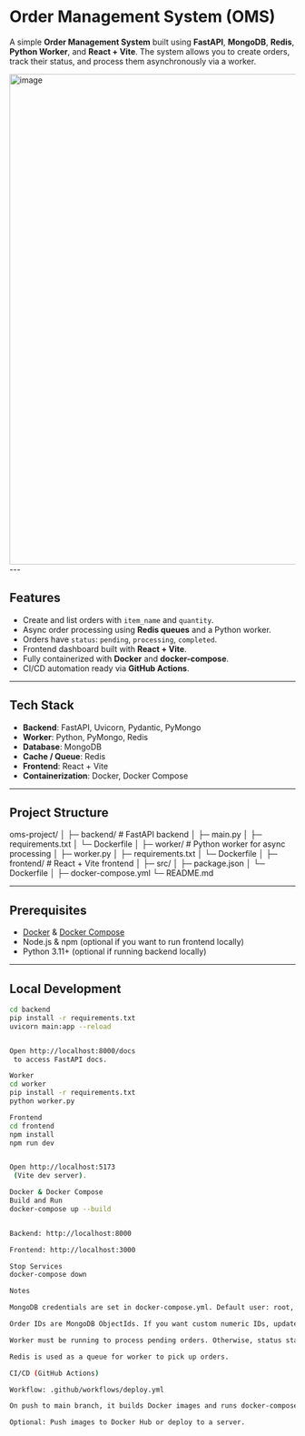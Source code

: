 # Order Management System (OMS)

A simple **Order Management System** built using **FastAPI**, **MongoDB**, **Redis**, **Python Worker**, and **React + Vite**. The system allows you to create orders, track their status, and process them asynchronously via a worker.


<img width="1325" height="863" alt="image" src="https://github.com/user-attachments/assets/f4403596-1210-426e-a05c-f4199b25d0dc" />
---

## Features

- Create and list orders with `item_name` and `quantity`.
- Async order processing using **Redis queues** and a Python worker.
- Orders have `status`: `pending`, `processing`, `completed`.
- Frontend dashboard built with **React + Vite**.
- Fully containerized with **Docker** and **docker-compose**.
- CI/CD automation ready via **GitHub Actions**.

---

## Tech Stack

- **Backend**: FastAPI, Uvicorn, Pydantic, PyMongo  
- **Worker**: Python, PyMongo, Redis  
- **Database**: MongoDB  
- **Cache / Queue**: Redis  
- **Frontend**: React + Vite  
- **Containerization**: Docker, Docker Compose  

---

## Project Structure

oms-project/
│
├─ backend/ # FastAPI backend
│ ├─ main.py
│ ├─ requirements.txt
│ └─ Dockerfile
│
├─ worker/ # Python worker for async processing
│ ├─ worker.py
│ ├─ requirements.txt
│ └─ Dockerfile
│
├─ frontend/ # React + Vite frontend
│ ├─ src/
│ ├─ package.json
│ └─ Dockerfile
│
├─ docker-compose.yml
└─ README.md


---

## Prerequisites

- [Docker](https://www.docker.com/) & [Docker Compose](https://docs.docker.com/compose/)
- Node.js & npm (optional if you want to run frontend locally)
- Python 3.11+ (optional if running backend locally)

---

## Local Development


```bash
cd backend
pip install -r requirements.txt
uvicorn main:app --reload


Open http://localhost:8000/docs
 to access FastAPI docs.

Worker
cd worker
pip install -r requirements.txt
python worker.py

Frontend
cd frontend
npm install
npm run dev


Open http://localhost:5173
 (Vite dev server).

Docker & Docker Compose
Build and Run
docker-compose up --build


Backend: http://localhost:8000

Frontend: http://localhost:3000

Stop Services
docker-compose down

Notes

MongoDB credentials are set in docker-compose.yml. Default user: root, password: example.

Order IDs are MongoDB ObjectIds. If you want custom numeric IDs, update the backend logic.

Worker must be running to process pending orders. Otherwise, status stays pending.

Redis is used as a queue for worker to pick up orders.

CI/CD (GitHub Actions)

Workflow: .github/workflows/deploy.yml

On push to main branch, it builds Docker images and runs docker-compose up.

Optional: Push images to Docker Hub or deploy to a server.
